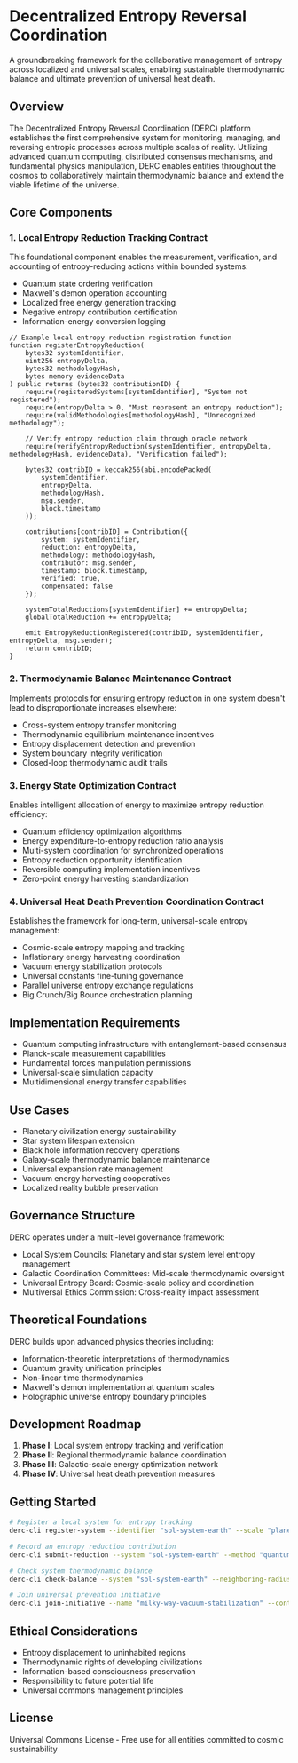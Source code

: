 # Decentralized Entropy Reversal Coordination

A groundbreaking framework for the collaborative management of entropy across localized and universal scales, enabling sustainable thermodynamic balance and ultimate prevention of universal heat death.

## Overview

The Decentralized Entropy Reversal Coordination (DERC) platform establishes the first comprehensive system for monitoring, managing, and reversing entropic processes across multiple scales of reality. Utilizing advanced quantum computing, distributed consensus mechanisms, and fundamental physics manipulation, DERC enables entities throughout the cosmos to collaboratively maintain thermodynamic balance and extend the viable lifetime of the universe.

## Core Components

### 1. Local Entropy Reduction Tracking Contract

This foundational component enables the measurement, verification, and accounting of entropy-reducing actions within bounded systems:

- Quantum state ordering verification
- Maxwell's demon operation accounting
- Localized free energy generation tracking
- Negative entropy contribution certification
- Information-energy conversion logging

```solidity
// Example local entropy reduction registration function
function registerEntropyReduction(
    bytes32 systemIdentifier,
    uint256 entropyDelta,
    bytes32 methodologyHash,
    bytes memory evidenceData
) public returns (bytes32 contributionID) {
    require(registeredSystems[systemIdentifier], "System not registered");
    require(entropyDelta > 0, "Must represent an entropy reduction");
    require(validMethodologies[methodologyHash], "Unrecognized methodology");
    
    // Verify entropy reduction claim through oracle network
    require(verifyEntropyReduction(systemIdentifier, entropyDelta, methodologyHash, evidenceData), "Verification failed");
    
    bytes32 contribID = keccak256(abi.encodePacked(
        systemIdentifier,
        entropyDelta,
        methodologyHash,
        msg.sender,
        block.timestamp
    ));
    
    contributions[contribID] = Contribution({
        system: systemIdentifier,
        reduction: entropyDelta,
        methodology: methodologyHash,
        contributor: msg.sender,
        timestamp: block.timestamp,
        verified: true,
        compensated: false
    });
    
    systemTotalReductions[systemIdentifier] += entropyDelta;
    globalTotalReduction += entropyDelta;
    
    emit EntropyReductionRegistered(contribID, systemIdentifier, entropyDelta, msg.sender);
    return contribID;
}
```

### 2. Thermodynamic Balance Maintenance Contract

Implements protocols for ensuring entropy reduction in one system doesn't lead to disproportionate increases elsewhere:

- Cross-system entropy transfer monitoring
- Thermodynamic equilibrium maintenance incentives
- Entropy displacement detection and prevention
- System boundary integrity verification
- Closed-loop thermodynamic audit trails

### 3. Energy State Optimization Contract

Enables intelligent allocation of energy to maximize entropy reduction efficiency:

- Quantum efficiency optimization algorithms
- Energy expenditure-to-entropy reduction ratio analysis
- Multi-system coordination for synchronized operations
- Entropy reduction opportunity identification
- Reversible computing implementation incentives
- Zero-point energy harvesting standardization

### 4. Universal Heat Death Prevention Coordination Contract

Establishes the framework for long-term, universal-scale entropy management:

- Cosmic-scale entropy mapping and tracking
- Inflationary energy harvesting coordination
- Vacuum energy stabilization protocols
- Universal constants fine-tuning governance
- Parallel universe entropy exchange regulations
- Big Crunch/Big Bounce orchestration planning

## Implementation Requirements

- Quantum computing infrastructure with entanglement-based consensus
- Planck-scale measurement capabilities
- Fundamental forces manipulation permissions
- Universal-scale simulation capacity
- Multidimensional energy transfer capabilities

## Use Cases

- Planetary civilization energy sustainability
- Star system lifespan extension
- Black hole information recovery operations
- Galaxy-scale thermodynamic balance maintenance
- Universal expansion rate management
- Vacuum energy harvesting cooperatives
- Localized reality bubble preservation

## Governance Structure

DERC operates under a multi-level governance framework:
- Local System Councils: Planetary and star system level entropy management
- Galactic Coordination Committees: Mid-scale thermodynamic oversight
- Universal Entropy Board: Cosmic-scale policy and coordination
- Multiversal Ethics Commission: Cross-reality impact assessment

## Theoretical Foundations

DERC builds upon advanced physics theories including:
- Information-theoretic interpretations of thermodynamics
- Quantum gravity unification principles
- Non-linear time thermodynamics
- Maxwell's demon implementation at quantum scales
- Holographic universe entropy boundary principles

## Development Roadmap

1. **Phase I**: Local system entropy tracking and verification
2. **Phase II**: Regional thermodynamic balance coordination
3. **Phase III**: Galactic-scale energy optimization network
4. **Phase IV**: Universal heat death prevention measures

## Getting Started

```bash
# Register a local system for entropy tracking
derc-cli register-system --identifier "sol-system-earth" --scale "planetary" --baseline-entropy 4.7e34

# Record an entropy reduction contribution
derc-cli submit-reduction --system "sol-system-earth" --method "quantum-coherence-extension" --delta 3.8e12 --evidence "hash://quantum-verification/tx78392"

# Check system thermodynamic balance
derc-cli check-balance --system "sol-system-earth" --neighboring-radius "50-light-years"

# Join universal prevention initiative
derc-cli join-initiative --name "milky-way-vacuum-stabilization" --contribution-type "computation" --commitment-level 0.7
```

## Ethical Considerations

- Entropy displacement to uninhabited regions
- Thermodynamic rights of developing civilizations
- Information-based consciousness preservation
- Responsibility to future potential life
- Universal commons management principles

## License

Universal Commons License - Free use for all entities committed to cosmic sustainability
